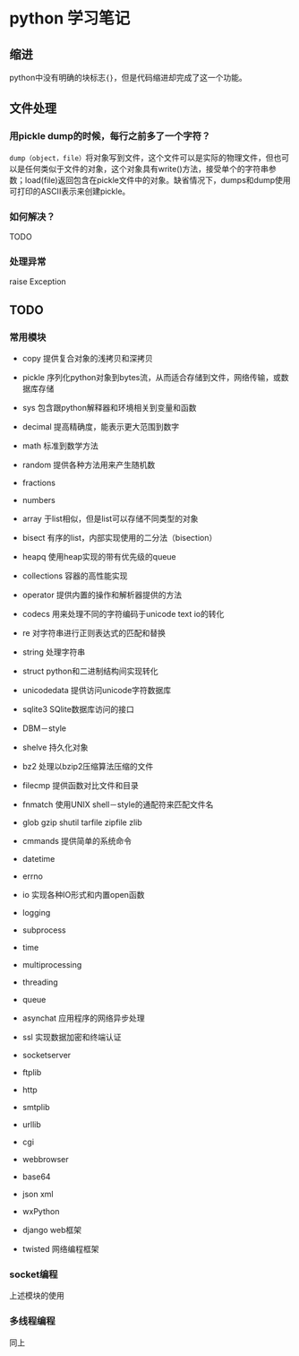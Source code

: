# python 学习笔记

## 缩进

python中没有明确的块标志`{}`，但是代码缩进却完成了这一个功能。

## 文件处理

### 用pickle dump的时候，每行之前多了一个字符？

`dump（object，file）`将对象写到文件，这个文件可以是实际的物理文件，但也可以是任何类似于文件的对象，这个对象具有write()方法，接受单个的字符串参数；load(file)返回包含在pickle文件中的对象。缺省情况下，dumps和dump使用可打印的ASCII表示来创建pickle。

### 如何解决？

TODO

### 处理异常

raise Exception

## TODO

### 常用模块

- copy 提供复合对象的浅拷贝和深拷贝
- pickle 序列化python对象到bytes流，从而适合存储到文件，网络传输，或数据库存储
- sys 包含跟python解释器和环境相关到变量和函数

- decimal 提高精确度，能表示更大范围到数字
- math 标准到数学方法
- random 提供各种方法用来产生随机数
- fractions
- numbers
- array 于list相似，但是list可以存储不同类型的对象
- bisect 有序的list，内部实现使用的二分法（bisection）
- heapq 使用heap实现的带有优先级的queue
- collections 容器的高性能实现
- operator 提供内置的操作和解析器提供的方法

- codecs 用来处理不同的字符编码于unicode text io的转化
- re 对字符串进行正则表达式的匹配和替换
- string 处理字符串
- struct python和二进制结构间实现转化
- unicodedata 提供访问unicode字符数据库

- sqlite3 SQlite数据库访问的接口
- DBM－style
- shelve 持久化对象

- bz2 处理以bzip2压缩算法压缩的文件
- filecmp 提供函数对比文件和目录
- fnmatch 使用UNIX shell－style的通配符来匹配文件名
- glob  gzip  shutil  tarfile  zipfile  zlib

- cmmands 提供简单的系统命令
- datetime
- errno
- io 实现各种IO形式和内置open函数
- logging 
- subprocess
- time

- multiprocessing
- threading
- queue

- asynchat 应用程序的网络异步处理
- ssl 实现数据加密和终端认证
- socketserver 

- ftplib
- http
- smtplib
- urllib
- cgi
- webbrowser

- base64
- json  xml

- wxPython

- django  web框架
- twisted 网络编程框架


### socket编程

上述模块的使用

### 多线程编程

同上
